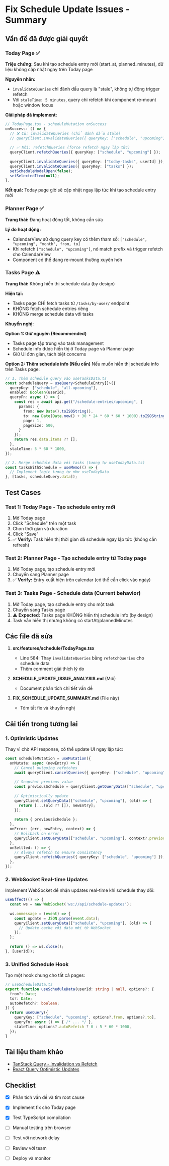 # Fix Schedule Update Issues - Summary

## Vấn đề đã được giải quyết

### Today Page ✅
**Triệu chứng:** Sau khi tạo schedule entry mới (start_at, planned_minutes), dữ liệu không cập nhật ngay trên Today page

**Nguyên nhân:** 
- `invalidateQueries` chỉ đánh dấu query là "stale", không tự động trigger refetch
- Với `staleTime: 5 minutes`, query chỉ refetch khi component re-mount hoặc window focus

**Giải pháp đã implement:**
```typescript
// TodayPage.tsx - scheduleMutation onSuccess
onSuccess: () => {
  // ❌ Cũ: invalidateQueries (chỉ đánh dấu stale)
  // queryClient.invalidateQueries({ queryKey: ["schedule", "upcoming"] });
  
  // ✅ Mới: refetchQueries (force refetch ngay lập tức)
  queryClient.refetchQueries({ queryKey: ["schedule", "upcoming"] });
  
  queryClient.invalidateQueries({ queryKey: ["today-tasks", userId] });
  queryClient.invalidateQueries({ queryKey: ["tasks"] });
  setScheduleModalOpen(false);
  setSelectedItem(null);
},
```

**Kết quả:** Today page giờ sẽ cập nhật ngay lập tức khi tạo schedule entry mới

### Planner Page ✅
**Trạng thái:** Đang hoạt động tốt, không cần sửa

**Lý do hoạt động:**
- CalendarView sử dụng query key có thêm tham số: `["schedule", "upcoming", "month", from, to]`
- Khi refetch `["schedule", "upcoming"]`, nó match prefix và trigger refetch cho CalendarView
- Component có thể đang re-mount thường xuyên hơn

### Tasks Page ⚠️
**Trạng thái:** Không hiển thị schedule data (by design)

**Hiện tại:**
- Tasks page CHỈ fetch tasks từ `/tasks/by-user/` endpoint
- KHÔNG fetch schedule entries riêng
- KHÔNG merge schedule data với tasks

**Khuyến nghị:**

**Option 1: Giữ nguyên (Recommended)**
- Tasks page tập trung vào task management
- Schedule info được hiển thị ở Today page và Planner page
- Giữ UI đơn giản, tách biệt concerns

**Option 2: Thêm schedule info (Nếu cần)**
Nếu muốn hiển thị schedule info trên Tasks page:

```typescript
// 1. Thêm schedule query vào useTasksData.ts
const scheduleQuery = useQuery<ScheduleEntry[]>({
  queryKey: ["schedule", "all-upcoming"],
  enabled: Boolean(userId),
  queryFn: async () => {
    const res = await api.get("/schedule-entries/upcoming", {
      params: {
        from: new Date().toISOString(),
        to: new Date(Date.now() + 30 * 24 * 60 * 60 * 1000).toISOString(),
        page: 1,
        pageSize: 500,
      }
    });
    return res.data.items ?? [];
  },
  staleTime: 5 * 60 * 1000,
});

// 2. Merge schedule data với tasks (tương tự useTodayData.ts)
const tasksWithSchedule = useMemo(() => {
  // Implement logic tương tự như useTodayData
}, [tasks, scheduleQuery.data]);
```

## Test Cases

### Test 1: Today Page - Tạo schedule entry mới
1. Mở Today page
2. Click "Schedule" trên một task
3. Chọn thời gian và duration
4. Click "Save"
5. ✅ **Verify:** Task hiển thị thời gian đã schedule ngay lập tức (không cần refresh)

### Test 2: Planner Page - Tạo schedule entry từ Today page
1. Mở Today page, tạo schedule entry mới
2. Chuyển sang Planner page
3. ✅ **Verify:** Entry xuất hiện trên calendar (có thể cần click vào ngày)

### Test 3: Tasks Page - Schedule data (Current behavior)
1. Mở Today page, tạo schedule entry cho một task
2. Chuyển sang Tasks page
3. ⚠️ **Expected:** Tasks page KHÔNG hiển thị schedule info (by design)
4. Task vẫn hiển thị nhưng không có startAt/plannedMinutes

## Các file đã sửa

1. **src/features/schedule/TodayPage.tsx**
   - Line 584: Thay `invalidateQueries` bằng `refetchQueries` cho schedule data
   - Thêm comment giải thích lý do

2. **SCHEDULE_UPDATE_ISSUE_ANALYSIS.md** (Mới)
   - Document phân tích chi tiết vấn đề

3. **FIX_SCHEDULE_UPDATE_SUMMARY.md** (File này)
   - Tóm tắt fix và khuyến nghị

## Cải tiến trong tương lai

### 1. Optimistic Updates
Thay vì chờ API response, có thể update UI ngay lập tức:

```typescript
const scheduleMutation = useMutation({
  onMutate: async (newEntry) => {
    // Cancel outgoing refetches
    await queryClient.cancelQueries({ queryKey: ["schedule", "upcoming"] });
    
    // Snapshot previous value
    const previousSchedule = queryClient.getQueryData(["schedule", "upcoming"]);
    
    // Optimistically update
    queryClient.setQueryData(["schedule", "upcoming"], (old) => {
      return [...(old ?? []), newEntry];
    });
    
    return { previousSchedule };
  },
  onError: (err, newEntry, context) => {
    // Rollback on error
    queryClient.setQueryData(["schedule", "upcoming"], context?.previousSchedule);
  },
  onSettled: () => {
    // Always refetch to ensure consistency
    queryClient.refetchQueries({ queryKey: ["schedule", "upcoming"] });
  },
});
```

### 2. WebSocket Real-time Updates
Implement WebSocket để nhận updates real-time khi schedule thay đổi:

```typescript
useEffect(() => {
  const ws = new WebSocket('ws://api/schedule-updates');
  
  ws.onmessage = (event) => {
    const update = JSON.parse(event.data);
    queryClient.setQueryData(["schedule", "upcoming"], (old) => {
      // Update cache với data mới từ WebSocket
    });
  };
  
  return () => ws.close();
}, [userId]);
```

### 3. Unified Schedule Hook
Tạo một hook chung cho tất cả pages:

```typescript
// useScheduleData.ts
export function useScheduleData(userId: string | null, options?: {
  from?: Date;
  to?: Date;
  autoRefetch?: boolean;
}) {
  return useQuery({
    queryKey: ["schedule", "upcoming", options?.from, options?.to],
    queryFn: async () => { /* ... */ },
    staleTime: options?.autoRefetch ? 0 : 5 * 60 * 1000,
  });
}
```

## Tài liệu tham khảo

- [TanStack Query - Invalidation vs Refetch](https://tanstack.com/query/latest/docs/react/guides/query-invalidation)
- [React Query Optimistic Updates](https://tanstack.com/query/latest/docs/react/guides/optimistic-updates)

## Checklist

- [x] Phân tích vấn đề và tìm root cause
- [x] Implement fix cho Today page
- [x] Test TypeScript compilation
- [ ] Manual testing trên browser
- [ ] Test với network delay
- [ ] Review với team
- [ ] Deploy và monitor


